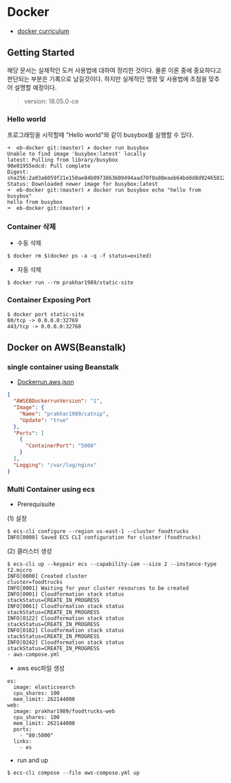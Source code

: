 # Docker

- [docker curriculum](https://docker-curriculum.com/)

##  Getting Started
해당 문서는 실제적인 도커 사용법에 대하여 정리한 것이다. 물론 이론 중에 중요하다고 판단되는 부분은 기록으로 남길것이다. 하지만 실제적인 명령 및 사용법에 초점을 맞추어 설명할 예정이다.

> version: 18.05.0-ce

### Hello world
프로그래밍을 시작할때 "Hello world"와 같이 busybox를 실행할 수 있다.
```
➜  eb-docker git:(master) ✗ docker run busybox
Unable to find image 'busybox:latest' locally
latest: Pulling from library/busybox
90e01955edcd: Pull complete
Digest: sha256:2a03a6059f21e150ae84b0973863609494aad70f0a80eaeb64bddd8d92465812
Status: Downloaded newer image for busybox:latest
➜  eb-docker git:(master) ✗ docker run busybox echo "hello from busybox"
hello from busybox
➜  eb-docker git:(master) ✗
```

### Container 삭제
- 수동 삭제
```
$ docker rm $(docker ps -a -q -f status=exited)
```

- 자동 삭제
```
$ docker run --rm prakhar1989/static-site
```

### Container Exposing Port
```
$ docker port static-site
80/tcp -> 0.0.0.0:32769
443/tcp -> 0.0.0.0:32768
```
## Docker on AWS(Beanstalk)

### single container using Beanstalk  

- [Dockerrun.aws.json](https://docs.aws.amazon.com/elasticbeanstalk/latest/dg/single-container-docker-configuration.html#create_deploy_docker_image_dockerrun)
```json
{
  "AWSEBDockerrunVersion": "1",
  "Image": {
    "Name": "prakhar1989/catnip",
    "Update": "true"
  },
  "Ports": [
    {
      "ContainerPort": "5000"
    }
  ],
  "Logging": "/var/log/nginx"
}
```

### Multi Container using ecs

- Prerequisuite

(1) 설정
```
$ ecs-cli configure --region us-east-1 --cluster foodtrucks
INFO[0000] Saved ECS CLI configuration for cluster (foodtrucks)
```

(2) 클러스터 생성
```
$ ecs-cli up --keypair ecs --capability-iam --size 2 --instance-type t2.micro
INFO[0000] Created cluster                               cluster=foodtrucks
INFO[0001] Waiting for your cluster resources to be created
INFO[0001] Cloudformation stack status                   stackStatus=CREATE_IN_PROGRESS
INFO[0061] Cloudformation stack status                   stackStatus=CREATE_IN_PROGRESS
INFO[0122] Cloudformation stack status                   stackStatus=CREATE_IN_PROGRESS
INFO[0182] Cloudformation stack status                   stackStatus=CREATE_IN_PROGRESS
INFO[0242] Cloudformation stack status                   stackStatus=CREATE_IN_PROGRESS
- aws-compose.yml
```

- aws esc파일 생성
```
es:
  image: elasticsearch
  cpu_shares: 100
  mem_limit: 262144000
web:
  image: prakhar1989/foodtrucks-web
  cpu_shares: 100
  mem_limit: 262144000
  ports:
    - "80:5000"
  links:
    - es
```

- run and up
```
$ ecs-cli compose --file aws-compose.yml up
```